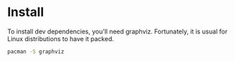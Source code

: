 # Install

To install dev dependencies, you'll need graphviz. Fortunately, it is usual for Linux distributions to have it packed.

```bash
pacman -S graphviz
```
